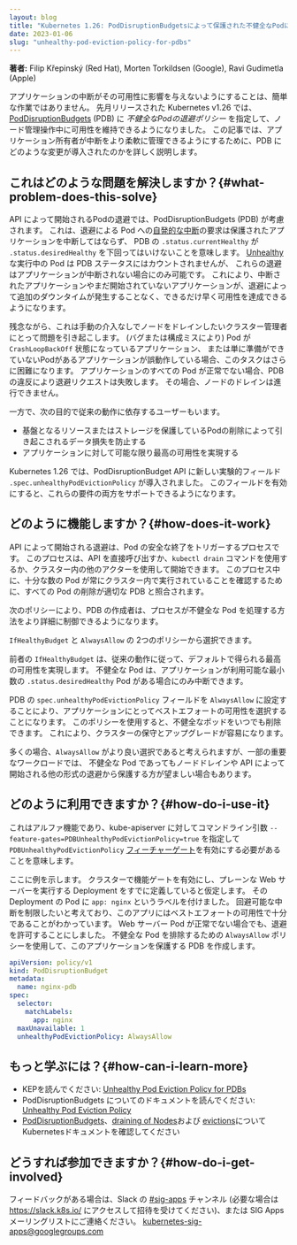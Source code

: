 ```yaml
---
layout: blog
title: "Kubernetes 1.26: PodDisruptionBudgetsによって保護された不健全なPodに対する退避ポリシー"
date: 2023-01-06
slug: "unhealthy-pod-eviction-policy-for-pdbs"
---
```


**著者:** Filip Křepinský (Red Hat), Morten Torkildsen (Google), Ravi Gudimetla (Apple)


アプリケーションの中断がその可用性に影響を与えないようにすることは、簡単な作業ではありません。
先月リリースされた Kubernetes v1.26 では、[PodDisruptionBudgets](/docs/concepts/workloads/pods/disruptions/#pod-disruption-budgets) (PDB) に
_不健全なPodの退避ポリシー_ を指定して、ノード管理操作中に可用性を維持できるようになりました。
この記事では、アプリケーション所有者が中断をより柔軟に管理できるようにするために、PDB にどのような変更が導入されたのかを詳しく説明します。

## これはどのような問題を解決しますか？{#what-problem-does-this-solve}

API によって開始されるPodの退避では、PodDisruptionBudgets (PDB) が考慮されます。
これは、退避による Pod への[自発的な中断](/ja/docs/concepts/scheduling-eviction/#pod-disruption)の要求は保護されたアプリケーションを中断してはならず、
PDB の `.status.currentHealthy` が `.status.desiredHealthy` を下回ってはいけないことを意味します。
[Unhealthy](/docs/tasks/run-application/configure-pdb/#healthiness-of-a-pod)な実行中の Pod は PDB ステータスにはカウントされませんが、
これらの退避はアプリケーションが中断されない場合にのみ可能です。
これにより、中断されたアプリケーションやまだ開始されていないアプリケーションが、退避によって追加のダウンタイムが発生することなく、できるだけ早く可用性を達成できるようになります。

残念ながら、これは手動の介入なしでノードをドレインしたいクラスター管理者にとって問題を引き起こします。
 (バグまたは構成ミスにより)  Pod が `CrashLoopBackOff` 状態になっているアプリケーション、
または単に準備ができていないPodがあるアプリケーションが誤動作している場合、このタスクはさらに困難になります。
アプリケーションのすべての Pod が正常でない場合、PDB の違反により退避リクエストは失敗します。 その場合、ノードのドレインは進行できません。

一方で、次の目的で従来の動作に依存するユーザーもいます。

- 基盤となるリソースまたはストレージを保護しているPodの削除によって引き起こされるデータ損失を防止する
- アプリケーションに対して可能な限り最高の可用性を実現する

Kubernetes 1.26 では、PodDisruptionBudget API に新しい実験的フィールド `.spec.unhealthyPodEvictionPolicy` が導入されました。
このフィールドを有効にすると、これらの要件の両方をサポートできるようになります。

## どのように機能しますか？{#how-does-it-work}

API によって開始される退避は、Pod の安全な終了をトリガーするプロセスです。
このプロセスは、API を直接呼び出すか、`kubectl drain` コマンドを使用するか、クラスター内の他のアクターを使用して開始できます。
このプロセス中に、十分な数の Pod が常にクラスター内で実行されていることを確認するために、すべての Pod の削除が適切な PDB と照合されます。

次のポリシーにより、PDB の作成者は、プロセスが不健全な Pod を処理する方法をより詳細に制御できるようになります。

`IfHealthyBudget` と `AlwaysAllow` の 2つのポリシーから選択できます。

前者の `IfHealthyBudget` は、従来の動作に従って、デフォルトで得られる最高の可用性を実現します。
不健全な Pod は、アプリケーションが利用可能な最小数の `.status.desiredHealthy` Pod がある場合にのみ中断できます。

PDB の `spec.unhealthyPodEvictionPolicy` フィールドを `AlwaysAllow` に設定することにより、アプリケーションにとってベストエフォートの可用性を選択することになります。
このポリシーを使用すると、不健全なポッドをいつでも削除できます。 これにより、クラスターの保守とアップグレードが容易になります。

多くの場合、`AlwaysAllow` がより良い選択であると考えられますが、一部の重要なワークロードでは、
不健全な Pod であってもノードドレインや API によって開始される他の形式の退避から保護する方が望ましい場合もあります。

## どのように利用できますか？{#how-do-i-use-it}

これはアルファ機能であり、kube-apiserver に対してコマンドライン引数 `--feature-gates=PDBUnhealthyPodEvictionPolicy=true` を指定して
`PDBUnhealthyPodEvictionPolicy` [フィーチャーゲート](/ja/docs/reference/command-line-tools-reference/feature-gates/)を有効にする必要があることを意味します。

ここに例を示します。 クラスターで機能ゲートを有効にし、プレーンな Web サーバーを実行する Deployment をすでに定義していると仮定します。
その Deployment の Pod に `app: nginx` というラベルを付けました。
回避可能な中断を制限したいと考えており、このアプリにはベストエフォートの可用性で十分であることがわかっています。
Web サーバー Pod が正常でない場合でも、退避を許可することにしました。
不健全な Pod を排除するための `AlwaysAllow` ポリシーを使用して、このアプリケーションを保護する PDB を作成します。

```yaml
apiVersion: policy/v1
kind: PodDisruptionBudget
metadata:
  name: nginx-pdb
spec:
  selector:
    matchLabels:
      app: nginx
  maxUnavailable: 1
  unhealthyPodEvictionPolicy: AlwaysAllow
```


## もっと学ぶには？{#how-can-i-learn-more}


- KEPを読んでください: [Unhealthy Pod Eviction Policy for PDBs](https://github.com/kubernetes/enhancements/tree/master/keps/sig-apps/3017-pod-healthy-policy-for-pdb)
- PodDisruptionBudgets についてのドキュメントを読んでください: [Unhealthy Pod Eviction Policy](/docs/tasks/run-application/configure-pdb/#unhealthy-pod-eviction-policy)
- [PodDisruptionBudgets](/docs/concepts/workloads/pods/disruptions/#pod-disruption-budgets)、[draining of Nodes](/docs/tasks/administer-cluster/safely-drain-node/)および [evictions](/docs/concepts/scheduling-eviction/api-eviction/)についてKubernetesドキュメントを確認してください


## どうすれば参加できますか？{#how-do-i-get-involved}

フィードバックがある場合は、Slack の [#sig-apps](https://kubernetes.slack.com/archives/C18NZM5K9) チャンネル (必要な場合は https://slack.k8s.io/ にアクセスして招待を受けてください)、または SIG Apps メーリングリストにご連絡ください。 kubernetes-sig-apps@googlegroups.com

